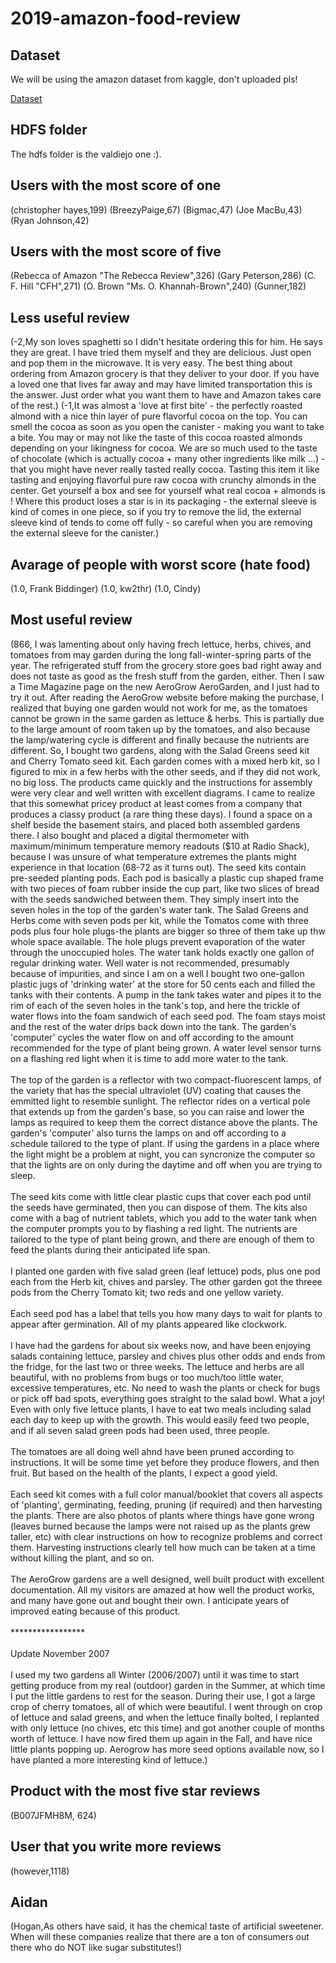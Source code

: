# 2019-amazon-food-review

## Dataset

We will be using the amazon dataset from kaggle, don't uploaded pls!

[Dataset](https://www.kaggle.com/snap/amazon-fine-food-reviews)

## HDFS folder

The hdfs folder is the valdiejo one :).

## Users with the most score of one

(christopher hayes,199)
(BreezyPaige,67)
(Bigmac,47)
(Joe MacBu,43)
(Ryan Johnson,42)

## Users with the most score of five
(Rebecca of Amazon "The Rebecca Review",326)
(Gary Peterson,286)
(C. F. Hill "CFH",271)
(O. Brown "Ms. O. Khannah-Brown",240)
(Gunner,182)

## Less useful review

(-2,My son loves spaghetti so I didn't hesitate ordering this for him. He says they are great. I have tried them myself and they are delicious. Just open and pop them in the microwave. It is very easy. The best thing about ordering from Amazon grocery is that they deliver to your door. If you have a loved one that lives far away and may have limited transportation this is the answer. Just order what you want them to have and Amazon takes care of the rest.)
(-1,It was almost a 'love at first bite' - the perfectly roasted almond with a nice thin layer of pure flavorful cocoa on the top. You can smell the cocoa as soon as you open the canister - making you want to take a bite. You may or may not like the taste of this cocoa roasted almonds depending on your likingness for cocoa.  We are so much used to the taste of chocolate (which is actually cocoa + many other ingredients like milk ...) - that you might have never really tasted really cocoa. Tasting this item it like tasting and enjoying flavorful pure raw cocoa with crunchy almonds in the center.  Get yourself a box and see for yourself what real cocoa + almonds is ! Where this product loses a star is in its packaging - the external sleeve is kind of comes in one piece, so if you try to remove the lid, the external sleeve kind of tends to come off fully - so careful when you are removing the external sleeve for the canister.)


## Avarage of people with worst score (hate food)
(1.0, Frank Biddinger)
(1.0, kw2thr)
(1.0, Cindy)
## Most useful review

(866, I was lamenting about only having frech lettuce, herbs, chives, and tomatoes from may garden during the long fall-winter-spring parts of the year. The refrigerated stuff from the grocery store goes bad right away and does not taste as good as the fresh stuff from the garden, either. Then I saw a Time Magazine page on the new AeroGrow AeroGarden, and I just had to try it out. After reading the AeroGrow website before making the purchase, I realized that buying one garden would not work for me, as the tomatoes cannot be grown in the same garden as lettuce & herbs. This is partially due to the large amount of room taken up by the tomatoes, and also because the lamp/watering cycle is different and finally because the nutrients are different. So, I bought two gardens, along with the Salad Greens seed kit and Cherry Tomato seed kit. Each garden comes with a mixed herb kit, so I figured to mix in a few herbs with the other seeds, and if they did not work, no big loss. The products came quickly and the instructions for assembly were very clear and well written with excellent diagrams. I came to realize that this somewhat pricey product at least comes from a company that produces a classy product (a rare thing these days). I found a space on a shelf beside the basement stairs, and placed both assembled gardens there. I also bought and placed a digital thermometer with maximum/minimum temperature memory readouts ($10 at Radio Shack), because I was unsure of what temperature extremes the plants might experience in that location (68-72 as it turns out). The seed kits contain pre-seeded planting pods. Each pod is basically a plastic cup shaped frame with two pieces of foam rubber inside the cup part, like two slices of bread with the seeds sandwiched between them. They simply insert into the seven holes in the top of the garden's water tank. The Salad Greens and Herbs come with seven pods per kit, while the Tomatos come with three pods plus four hole plugs-the plants are bigger so three of them take up thw whole space available. The hole plugs prevent evaporation of the water through the unoccupied holes. The water tank holds exactly one gallon of regular drinking water. Well water is not recommended, presumably because of impurities, and since I am on a well I bought two one-gallon plastic jugs of 'drinking water' at the store for 50 cents each and filled the tanks with their contents. A pump in the tank takes water and pipes it to the rim of each of the seven holes in the tank's top, and here the trickle of water flows into the foam sandwich of each seed pod. The foam stays moist and the rest of the water drips back down into the tank. The garden's 'computer' cycles the water flow on and off according to the amount recommended for the type of plant being grown. A water level sensor turns on a flashing red light when it is time to add more water to the tank.<br /><br />The top of the garden is a reflector with two compact-fluorescent lamps, of the variety that has the special ultraviolet (UV) coating that causes the emmitted light to resemble sunlight. The reflector rides on a vertical pole that extends up from the garden's base, so you can raise and lower the lamps as required to keep them the correct distance above the plants. The garden's 'computer' also turns the lamps on and off according to a schedule tailored to the type of plant. If using the gardens in a place where the light might be a problem at night, you can syncronize the computer so that the lights are on only during the daytime and off when you are trying to sleep.<br /><br />The seed kits come with little clear plastic cups that cover each pod until the seeds have germinated, then you can dispose of them. The kits also come with a bag of nutrient tablets, which you add to the water tank when the computer prompts you to by flashing a red light. The nutrients are tailored to the type of plant being grown, and there are enough of them to feed the plants during their anticipated life span.<br /><br />I planted one garden with five salad green (leaf lettuce) pods, plus one pod each from the Herb kit, chives and parsley. The other garden got the threee pods from the Cherry Tomato kit; two reds and one yellow variety.<br /><br />Each seed pod has a label that tells you how many days to wait for plants to appear after germination. All of my plants appeared like clockwork.<br /><br />I have had the gardens for about six weeks now, and have been enjoying salads containing lettuce, parsley and chives plus other odds and ends from the fridge, for the last two or three weeks. The lettuce and herbs are all beautiful, with no problems from bugs or too much/too little water, excessive temperatures, etc. No need to wash the plants or check for bugs or pick off bad spots, everything goes straight to the salad bowl. What a joy! Even with only five lettuce plants, I have to eat two meals including salad each day to keep up with the growth. This would easily feed two people, and if all seven salad green pods had been used, three people.<br /><br />The tomatoes are all doing well ahnd have been pruned according to instructions. It will be some time yet before they produce flowers, and then fruit. But based on the health of the plants, I expect a good yield.<br /><br />Each seed kit comes with a full color manual/booklet that covers all aspects of 'planting', germinating, feeding, pruning (if required) and then harvesting the plants. There are also photos of plants where things have gone wrong (leaves burned because the lamps were not raised up as the plants grew taller, etc) with clear instructions on how to recognize problems and correct them. Harvesting instructions clearly tell how much can be taken at a time without killing the plant, and so on.<br /><br />The AeroGrow gardens are a well designed, well built product with excellent documentation. All my visitors are amazed at how well the product works, and many have gone out and bought their own. I anticipate years of improved eating because of this product.<br /><br />*****************<br /><br />Update November 2007<br /><br />I used my two gardens all Winter (2006/2007) until it was time to start getting produce from my real (outdoor) garden in the Summer, at which time I put the little gardens to rest for the season. During their use, I got a large crop of cherry tomatoes, all of which were beautiful. I went through on crop of lettuce and salad greens, and when the lettuce finally bolted, I replanted with only lettuce (no chives, etc this time) and got another couple of months worth of lettuce. I have now fired them up again in the Fall, and have nice little plants popping up. Aerogrow has more seed options available now, so I have planted a more interesting kind of lettuce.)

## Product with the most five star reviews

(B007JFMH8M, 624)

## User that you write more reviews

(however,1118)

## Aidan
(Hogan,As others have said, it has the chemical taste of artificial sweetener. When will these companies realize that there are a ton of consumers out there who do NOT like sugar substitutes!)
